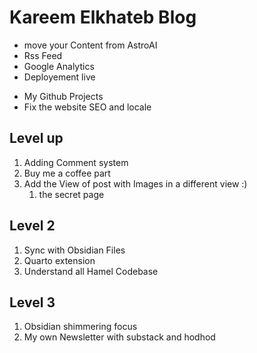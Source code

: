 # Kareem Elkhateb Blog

<!-- - Basic changes -->
- move your Content from AstroAI
- Rss Feed
- Google Analytics
- Deployement live
<!-- - Change the Talk page into Papers -->
- My Github Projects
- Fix the website SEO and locale 

## Level up

1. Adding Comment system
2. Buy me a coffee part
3. Add the View of post with Images in a different view :) 
   1. the secret page 

## Level 2

1. Sync with Obsidian Files
2. Quarto extension
3. Understand all Hamel Codebase

## Level 3

1. Obsidian shimmering focus
2. My own Newsletter with substack and hodhod
